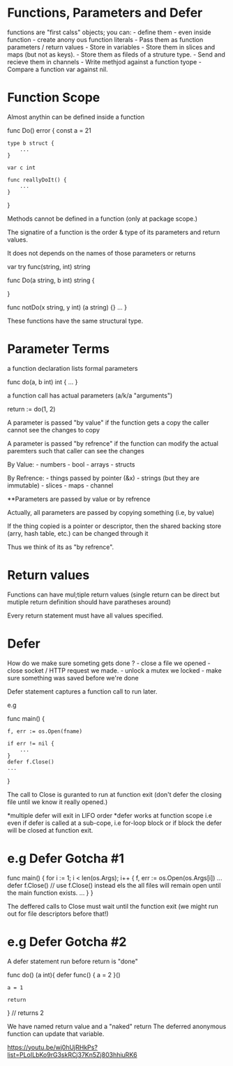 #  Functions, Parameters and Defer

functions are "first calss" objects; you can:
    - define them - even inside function
    - create anony ous function literals
    - Pass them as function parameters / return values
    - Store in variables
    - Store them in slices and maps (but not as keys).
    - Store them as fileds of a struture type.
    - Send and recieve them in channels
    - Write methjod against a function tyope
    - Compare a function var against nil.


# Function Scope
Almost anythin can be defined inside a function


func Do() error {
    const a = 21

    type b struct {
        ...
    }

    var c int

    func reallyDoIt() {
        ...
    }
}

Methods cannot be defined in a function (only at package scope.)


The signatire of a function is the order & type of its parameters and return values.

It does not depends on the names of those parameters or returns

var try func(string, int) string

func Do(a string, b int) string {

}

func notDo(x string, y int) (a string) {}
    ...
}


These functions have the same structural type.

# Parameter Terms

a function declaration lists formal parameters

func do(a, b int) int { ... }

a function call has actual parameters (a/k/a "arguments")

return := do(1, 2)

A parameter is passed "by value" if the function gets a copy
the caller cannot see the changes to copy

A parameter is passed "by refrence" if the function can modify the actual paremters
such that caller can see the changes

By Value:
     - numbers
     - bool
     - arrays
     - structs

By Refrence:
     - things passed by pointer (&x)
     - strings (but they are immutable) 
     - slices
     - maps
     - channel


**Parameters are passed by value or by refrence

Actually, all parameters are passed by copying something (i.e, by value)

If the thing copied is a pointer or descriptor, then the shared
backing store (arry, hash table, etc.) can be changed through it

Thus we think of its as "by refrence".


# Return values

Functions can have mul;tiple return values (single return can be direct but mutiple return definition should have paratheses around)

Every return statement must have all values specified.

# Defer

How do we make sure someting gets done ?
     - close a file we opened
     - close socket / HTTP request we made.
     - unlock a mutex we locked
     - make sure something was saved before we're done

Defer statement captures a function call to run later.


e.g

func main() {

    f, err := os.Open(fname)

    if err != nil {
        ...
    }
    defer f.Close()
    ...
}


The call to Close is guranted to run at function exit
(don't defer the closing file until we know it really opened.)

*multiple defer will exit in LIFO order
*defer works at function scope i.e even if defer is called at a sub-cope,
 i.e for-loop block or if block the defer will be closed at function exit.

# e.g Defer Gotcha #1

func main() {
    for i := 1; i < len(os.Args); i++ {
        f, err := os.Open(os.Args[i])
        ...
        defer f.Close() // use f.Close() instead els the all files will remain open until the main function exists.
        ...
    }
}

The deffered calls to Close must wait until the function exit
(we might run out for file descriptors before that!)

# e.g Defer Gotcha #2

A defer statement run before return is "done"

func do() (a int){
    defer func() {
        a = 2
    }()

    a = 1

    return 
} // returns 2

We have named return value and a "naked" return
The deferred anonymous function can update that variable.



https://youtu.be/wj0hUjRHkPs?list=PLoILbKo9rG3skRCj37Kn5Zj803hhiuRK6